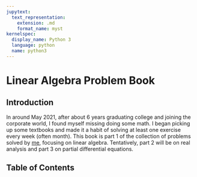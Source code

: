 ```yaml
---
jupytext:
  text_representation:
    extension: .md
    format_name: myst
kernelspec:
  display_name: Python 3
  language: python
  name: python3
---
```



Linear Algebra Problem Book
============================================

Introduction
------- 

In around May 2021, after about 6 years graduating college and joining the corporate world, I found myself missing doing some math. I began picking up some textbooks and made it a habit of solving at least one exercise every week (often month). This book is part 1 of the collection of problems solved by [me](https://zul.rocks/about), focusing on linear algebra. Tentatively, part 2 will be on real analysis and part 3 on partial differential equations.


$\text{Table of Contents}$
------- 

```{tableofcontents}
```




